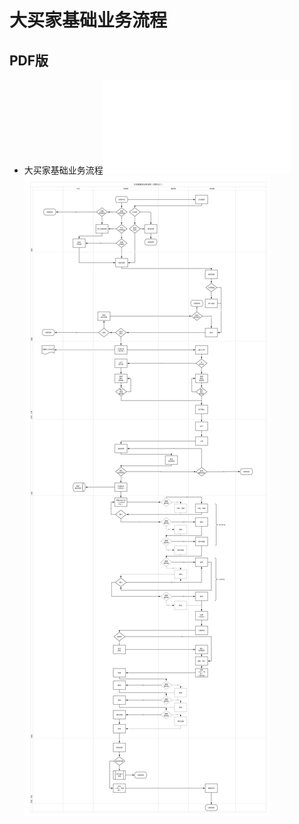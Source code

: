 # 大买家基础业务流程  

## PDF版

* 大买家基础业务流程![](/assets/UCN-SCS-BFC.pdf) ![](/assets/UCN-SCS-BFC.png)

# 

# 

# 

# 

# 

# 

# 

# 

# 

# 

# 

# 

# 

# 

# 

# 

# 

# 

# 

# 

# 

# 



